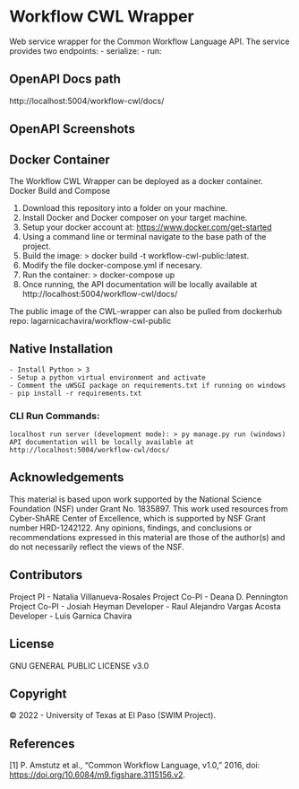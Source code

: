 # Workflow CWL Wrapper
Web service wrapper for the Common Workflow Language API. 
The service provides two endpoints:
    - serialize: 
    - run: 

## OpenAPI Docs path
http://localhost:5004/workflow-cwl/docs/

## OpenAPI Screenshots


## Docker Container

The Workflow CWL Wrapper can be deployed as a docker container.
Docker Build and Compose

1) Download this repository into a folder on your machine.
2) Install Docker and Docker composer on your target machine.
3) Setup your docker account at: https://www.docker.com/get-started
4) Using a command line or terminal navigate to the base path of the project.
5) Build the image: > docker build -t workflow-cwl-public:latest.
6) Modify the file docker-compose.yml if necesary.
6) Run the container: > docker-compose up
7) Once running, the API documentation will be locally available at http://localhost:5004/workflow-cwl/docs/


The public image of the CWL-wrapper can also be pulled from dockerhub repo: lagarnicachavira/workflow-cwl-public

## Native Installation
    - Install Python > 3
    - Setup a python virtual environment and activate  
    - Comment the uWSGI package on requirements.txt if running on windows
    - pip install -r requirements.txt

### CLI Run Commands:
    localhost run server (development mode): > py manage.py run (windows)   
    API documentation will be locally available at http://localhost:5004/workflow-cwl/docs/

## Acknowledgements
This material is based upon work supported by the National Science Foundation (NSF) under Grant No. 1835897. This work used resources from Cyber-ShARE Center of Excellence, which is supported by NSF Grant number HRD-1242122.
Any opinions, findings, and conclusions or recommendations expressed in this material are those of the author(s) and do not necessarily reflect the views of the NSF.

## Contributors
Project PI - Natalia Villanueva-Rosales
Project Co-PI - Deana D. Pennington
Project Co-PI - Josiah Heyman
Developer - Raul Alejandro Vargas Acosta
Developer - Luis Garnica Chavira

## License
GNU GENERAL PUBLIC LICENSE v3.0

## Copyright
© 2022 - University of Texas at El Paso (SWIM Project).

## References
[1] P. Amstutz et al., “Common Workflow Language, v1.0,” 2016, doi: https://doi.org/10.6084/m9.figshare.3115156.v2.







